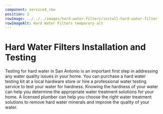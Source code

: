 ```yaml
---
component: service4_row
position: 2
rowImage: ../../../images/hard-water-filters/install-hard-water-filter.webp
rowImageAlt: Hard Water Filters temporary alt
---
```

#  Hard Water Filters Installation and Testing

Testing for hard water in San Antonio is an important first step in addressing any water quality issues in your home. You can purchase a hard water testing kit at a local hardware store or hire a professional water testing service to test your water for hardness. Knowing the hardness of your water can help you determine the appropriate water treatment solutions for your home. A licensed plumber can help you choose the right water treatment solutions to remove hard water minerals and improve the quality of your water.